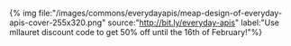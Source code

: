 {% img file:"/images/commons/everydayapis/meap-design-of-everyday-apis-cover-255x320.png" source:"http://bit.ly/everyday-apis" label:"Use mllauret discount code to get 50% off until the 16th of February!"%}
